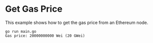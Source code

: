 # Get Gas Price

This example shows how to get the gas price from an Ethereum node.

```
go run main.go
Gas price: 20000000000 Wei (20 GWei)
```
